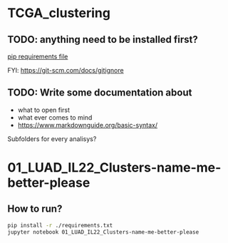 # TCGA_clustering

## TODO: anything need to be installed first?

[pip requirements file](https://pip.pypa.io/en/stable/user_guide/)

FYI: https://git-scm.com/docs/gitignore

## TODO: Write some documentation about
 - what to open first
 - what ever comes to mind
 - https://www.markdownguide.org/basic-syntax/

Subfolders for every analisys?




# 01_LUAD_IL22_Clusters-name-me-better-please

## How to run?

```bash
pip install -r ./requirements.txt
jupyter notebook 01_LUAD_IL22_Clusters-name-me-better-please
```
